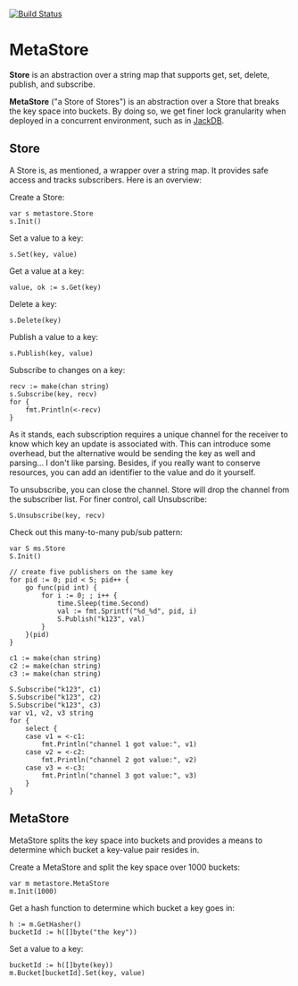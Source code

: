 [![Build Status](https://travis-ci.org/tristanwietsma/metastore.png?branch=master)](https://travis-ci.org/tristanwietsma/metastore)

MetaStore
=========

**Store** is an abstraction over a string map that supports get, set, delete, publish, and subscribe.

**MetaStore** ("a Store of Stores") is an abstraction over a Store that breaks the key space into buckets. By doing so, we get finer lock granularity when deployed in a concurrent environment, such as in [JackDB](https://github.com/tristanwietsma/jackdb).

Store
-----

A Store is, as mentioned, a wrapper over a string map. It provides safe access and tracks subscribers. Here is an overview:

Create a Store:

    var s metastore.Store
    s.Init()

Set a value to a key:

    s.Set(key, value)

Get a value at a key:

    value, ok := s.Get(key)

Delete a key:

    s.Delete(key)

Publish a value to a key:

    s.Publish(key, value)

Subscribe to changes on a key:

    recv := make(chan string)
    s.Subscribe(key, recv)
    for {
        fmt.Println(<-recv)
    }

As it stands, each subscription requires a unique channel for the receiver to know which key an update is associated with. This can introduce some overhead, but the alternative would be sending the key as well and parsing... I don't like parsing. Besides, if you really want to conserve resources, you can add an identifier to the value and do it yourself.

To unsubscribe, you can close the channel. Store will drop the channel from the subscriber list. For finer control, call Unsubscribe:

    S.Unsubscribe(key, recv)

Check out this many-to-many pub/sub pattern:

    var S ms.Store
    S.Init()
	
    // create five publishers on the same key
    for pid := 0; pid < 5; pid++ {
    	go func(pid int) {
			for i := 0; ; i++ {
				time.Sleep(time.Second)
				val := fmt.Sprintf("%d_%d", pid, i)
				S.Publish("k123", val)
			}
		}(pid)
	}

    c1 := make(chan string)
    c2 := make(chan string)
    c3 := make(chan string)
	
    S.Subscribe("k123", c1)
    S.Subscribe("k123", c2)
    S.Subscribe("k123", c3)
    var v1, v2, v3 string
    for {
    	select {
    	case v1 = <-c1:
    		fmt.Println("channel 1 got value:", v1)
    	case v2 = <-c2:
    		fmt.Println("channel 2 got value:", v2)
    	case v3 = <-c3:
    		fmt.Println("channel 3 got value:", v3)
    	}
    }

MetaStore
---------

MetaStore splits the key space into buckets and provides a means to determine which bucket a key-value pair resides in.

Create a MetaStore and split the key space over 1000 buckets:

    var m metastore.MetaStore
    m.Init(1000)

Get a hash function to determine which bucket a key goes in:

    h := m.GetHasher()
    bucketId := h([]byte("the key"))

Set a value to a key:

    bucketId := h([]byte(key))
    m.Bucket[bucketId].Set(key, value)

